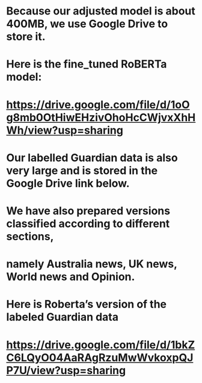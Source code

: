 # Because our adjusted model is about 400MB, we use Google Drive to store it.
# Here is the fine_tuned RoBERTa model:
# https://drive.google.com/file/d/1oOg8mb0OtHiwEHzivOhoHcCWjvxXhHWh/view?usp=sharing
# Our labelled Guardian data is also very large and is stored in the Google Drive link below. 
# We have also prepared versions classified according to different sections, 
# namely Australia news, UK news, World news and Opinion.
# Here is Roberta’s version of the labeled Guardian data
# https://drive.google.com/file/d/1bkZC6LQyO04AaRAgRzuMwWvkoxpQJP7U/view?usp=sharing

